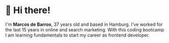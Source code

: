 # 👋 Hi there! 

I'm <b>Marcos de Barros</b>, 37 years old and based in Hamburg. I've worked for the last 15 years in online and search marketing. With this coding bootcamp I am learning fundamentals to start my career as frontend developer.
